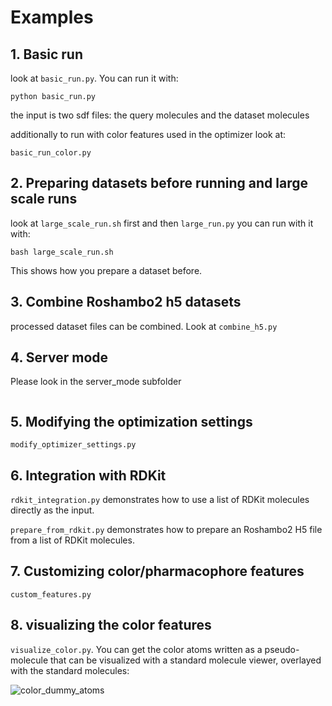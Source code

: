 
# Examples

## 1. Basic run

look at `basic_run.py`. You can run it with:

```
python basic_run.py
```
the input is two sdf files: the query molecules and the dataset molecules

additionally to run with color features used in the optimizer look at:

`basic_run_color.py`


## 2. Preparing datasets before running and large scale runs

look at `large_scale_run.sh` first and then `large_run.py`
you can run with it with:
```
bash large_scale_run.sh
```
This shows how you prepare a dataset before.


## 3. Combine Roshambo2 h5 datasets

processed dataset files can be combined. Look at `combine_h5.py`

## 4. Server mode
Please look in the server_mode subfolder

```{include} ../example/server_mode/README.md
```


## 5. Modifying the optimization settings

`modify_optimizer_settings.py`


## 6. Integration with RDKit
`rdkit_integration.py` demonstrates how to use a list of RDKit molecules directly as the input.

`prepare_from_rdkit.py` demonstrates how to prepare an Roshambo2 H5 file from a list of RDKit molecules.

## 7. Customizing color/pharmacophore features
`custom_features.py`

## 8. visualizing the color features
`visualize_color.py`.
You can get the color atoms written as a pseudo-molecule that can be visualized with a standard molecule viewer, overlayed with the standard molecules:

![color_dummy_atoms](_img/color_dummy_atoms.png)
